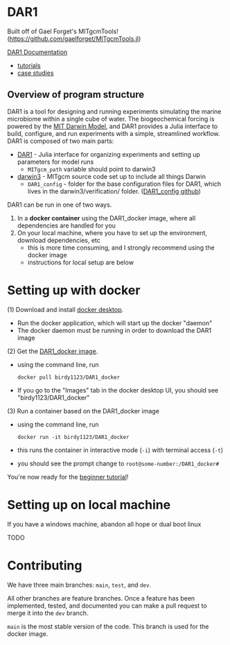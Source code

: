 # DAR1

Built off of Gael Forget's MITgcmTools! (https://github.com/gaelforget/MITgcmTools.jl)

[DAR1 Documentation](https://barbara42.github.io/Dar_One/build/)
- [tutorials](https://barbara42.github.io/Dar_One/build/beginner_tutorials/)
- [case studies](https://barbara42.github.io/Dar_One/build/case_studies/)

##  Overview of program structure 


DAR1 is a tool for designing and running experiments simulating the marine microbiome within a single cube of water. The biogeochemical forcing is powered by the [MIT Darwin Model](https://darwinproject.mit.edu/), and DAR1 provides a Julia interface to build, configure, and run experiments with a simple, streamlined workflow. DAR1 is composed of two main parts:

- [DAR1](https://github.com/barbara42/Dar_One) - Julia interface for organizing experiments and setting up parameters for model runs 
    - `MITgcm_path` variable should point to darwin3
- [darwin3](https://github.com/darwinproject/darwin3) - MITgcm source code set up to include all things Darwin 
    - `DAR1_config` - folder for the base configuration files for DAR1, which lives in the darwin3/verification/ folder. ([DAR1_config github](https://github.com/barbara42/dar_one_config))


DAR1 can be run in one of two ways. 
1) In a **docker container** using the DAR1_docker image, where all dependencies are handled for you 
2) On your local machine, where you have to set up the environment, download dependencies, etc 
    - this is more time consuming, and I strongly recommend using the docker image
    - instructions for local setup are below

# Setting up with docker

(1) Download and install [docker desktop](https://www.docker.com/).
- Run the docker application, which will start up the docker "daemon" 
- The docker daemon must be running in order to download the DAR1 image

(2) Get the [DAR1_docker image](https://hub.docker.com/repository/docker/birdy1123/dar1).
- using the command line, run 

    `docker pull birdy1123/DAR1_docker`

- If you go to the "Images" tab in the docker desktop UI, you should see "birdy1123/DAR1_docker"

(3) Run a container based on the DAR1_docker image
- using the command line, run 

    `docker run -it birdy1123/DAR1_docker` 
- this runs the container in interactive mode (`-i`) with terminal access (`-t`) 
- you should see the prompt change to `root@some-number:/DAR1_docker#`

You're now ready for the [beginner tutorial](beginner_tutorial)!
# Setting up on local machine

If you have a windows machine, abandon all hope or dual boot linux 

TODO

# Contributing 

We have three main branches: `main`, `test`, and `dev`.

All other branches are feature branches. Once a feature has been implemented, tested, and documented you can make a pull request to merge it into the `dev` branch. 

`main` is the most stable version of the code. This branch is used for the docker image. 